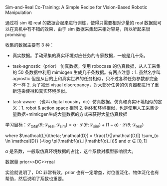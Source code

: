 Sim-and-Real Co-Training: A Simple Recipe for  Vision-Based Robotic Manipulation

通过将 sim 和 real 的数据合起来进行训练，使得只需要相对少量的 real 数据就可以在真机中有不错的效果，由于 sim 数据采集起来相对容易，所以听起来很 promising

收集的数据主要有 3 种：

- 真实数据。手动采集的真实环境对应任务的专家数据，一般是几十条。

- task-agnostic（prior） 仿真数据。使用 robocasa 的仿真数据，从人工采集的 50 条数据中利用 mimicgen 生成几千条数据。有两点注意：1. 虽然名字叫 agnostic 但是从目的上和真实世界的任务相似，只不过各种任务参数都完全不一样 2. 为了减弱 visual discrepancy，对大部分任务的仿真器都进行了重新渲染使得和真实环境类似。

- task-aware （也叫 digital cousin，dc）仿真数据。仿真和真实环境相似的定义：1. robot & action space 相同 2. 物体和环境相似，也是使用人工采集少量数据+mimicgen生成大量数据的方式来获得大量仿真数据

学习目标：$\mathcal{L}_{\text{total}}(\theta; \mathcal{D}_{\text{real}}, \mathcal{D}_{\text{sim}}) = \alpha \cdot \mathcal{L}(\theta; \mathcal{D}_{\text{sim}}) + (1-\alpha) \cdot \mathcal{L}(\theta; \mathcal{D}_{\text{real}})$

where $\mathcal{L}(\theta; \mathcal{D}) = \frac{1}{|\mathcal{D}|} \sum_{o \in \mathcal{D}} (-\log \pi(\mathbf{a}_i|\mathbf{o}_i))$ and $\alpha \in [0,1]$

$\alpha$ 是系数，一般取仿真环境数据的占比，这个系数对模型影响很大。

数据量 prior>>DC>>real

实验就说明了，DC 非常有效，prior 也有一定增益，对位置泛化、物体泛化也有帮助，然后说明了系数也重要。